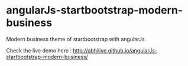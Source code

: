 # angularJs-startbootstrap-modern-business
Modern business theme of startbootstrap with angularJs.

Check the live demo here :
http://abhilive.github.io/angularJs-startbootstrap-modern-business/
